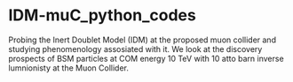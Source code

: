 # IDM-muC_python_codes
Probing the Inert Doublet Model (IDM) at the proposed muon collider and studying phenomenology assosiated with it. We look at the discovery prospects of BSM particles at COM energy 10 TeV with 10 atto barn inverse lumnionisty at the Muon Collider.
